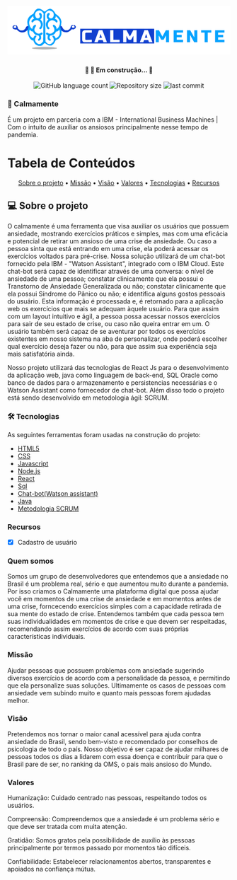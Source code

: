 <h1 align="center">
    <img alt="#Calmamente" title="#Calmamanete" src="./img/logo.png" />
</h1>
<h4 align="center"> 
	🚧 🚀 Em construção... 🚧
</h4>

<p align="center">
  <img alt="GitHub language count" src="https://img.shields.io/static/v1?label=languague&message=4&color=blue&style=for-the-badge&logo=ghost">
  
  <img alt="Repository size" src="https://img.shields.io/static/v1?label=repo-size&message=14.5mb&color=blue&style=for-the-badge&logo=ghost">
  
  <img alt="last commit" src="https://img.shields.io/static/v1?label=last-commit&message=August 2021&color=blue&style=for-the-badge&logo=ghost">
</p>

### 🧠 Calmamente
<p>É um projeto em parceria com a IBM - International Business Machines | Com o intuito de auxíliar os ansiosos principalmente nesse tempo de pandemia.</p>



Tabela de Conteúdos
===================
<p align="center">
 <a href="#-sobre-o-projeto">Sobre o projeto</a> •
 <a href="#-missão">Missão</a> • 
 <a href="#-visão">Visão</a> • 
 <a href="#-valores">Valores</a> • 
 <a href="#-tecnologias">Tecnologias</a> • 
<a href="#recursos">Recursos</a>
</p>

## 💻 Sobre o projeto
O calmamente é uma ferramenta que visa auxiliar os usuários que possuem ansiedade, mostrando exercícios práticos e simples, mas com uma eficácia e potencial de retirar um ansioso de uma crise de ansiedade. Ou caso a pessoa sinta que está entrando em uma crise, ela poderá acessar os exercícios voltados para pré-crise.
Nossa solução utilizará de um chat-bot fornecido pela IBM - "Watson Assistant", integrado com o IBM Cloud. Este chat-bot será capaz de identificar através de uma conversa: o nível de ansiedade de uma pessoa; constatar clinicamente que ela possui o Transtorno de Ansiedade Generalizada ou não; constatar clinicamente que ela possui Síndrome do Pânico ou não; e identifica alguns gostos pessoais do usuário. Esta informação é processada e, é retornado para a aplicação web os exercícios que mais se adequam àquele usuário.
Para que assim com um layout intuitivo e ágil, a pessoa possa acessar nossos exercícios para sair de seu estado de crise, ou caso não queira entrar em um. O usuário também será capaz de se aventurar por todos os exercícios existentes em nosso sistema na aba de personalizar, onde poderá escolher qual exercício deseja fazer ou não, para que assim sua experiência seja mais satisfatória ainda.

Nosso projeto utilizará das tecnologias de React Js para o desenvolvimento da aplicação web, java como linguagem de back-end, SQL Oracle como banco de dados para o armazenamento e persistencias necessárias e o Watson Assistant como fornecedor de chat-bot. Além disso todo o projeto está sendo desenvolvido em metodologia ágil: SCRUM.

### 🛠 Tecnologias

As seguintes ferramentas foram usadas na construção do projeto:

- [HTML5](https://www.devmedia.com.br/o-que-e-o-html5/25820)
- [CSS](https://developer.mozilla.org/pt-BR/docs/Web/CSS0)
- [Javascript](https://developer.mozilla.org/pt-BR/docs/Web/JavaScript)
- [Node.js](https://nodejs.org/en/)
- [React](https://pt-br.reactjs.org/)
- [Sql](https://www.devmedia.com.br/guia/guia-completo-de-sql/38314)
- [Chat-bot(Watson assistant)](https://www.ibm.com/br-pt/cloud/watson-assistant)
- [Java](https://pt.wikipedia.org/wiki/Java_(linguagem_de_programa%C3%A7%C3%A3o))
- [Metodologia SCRUM](https://blog.contaazul.com/metodologia-scrum)

### Recursos

- [x] Cadastro de usuário

### Quem somos

Somos um grupo de desenvolvedores que entendemos que a ansiedade no Brasil é um problema real, sério e que aumentou muito durante a pandemia. Por isso criamos o Calmamente uma plataforma digital que possa ajudar você em momentos de uma crise de ansiedade e em momentos antes de uma crise, forncecendo exercícios simples com a capacidade retirada de sua mente do estado de crise. Entendemos também que cada pessoa tem suas individualidades em momentos de crise e que devem ser respeitadas, recomendando assim exercícios de acordo com suas próprias características individuais.
### Missão
Ajudar pessoas que possuem problemas com ansiedade sugerindo diversos exercícios de acordo com a personalidade da pessoa, e permitindo que ela personalize suas soluções. Ultimamente os casos de pessoas com ansiedade vem subindo muito e quanto mais pessoas forem ajudadas melhor.

### Visão
Pretendemos nos tornar o maior canal acessível para ajuda contra ansiedade do Brasil, sendo bem-visto e recomendado por conselhos de psicologia de todo o país. Nosso objetivo é ser capaz de ajudar milhares de pessoas todos os dias a lidarem com essa doença e contribuir para que o Brasil pare de ser, no ranking da OMS, o pais mais ansioso do Mundo.

### Valores
Humanização: Cuidado centrado nas pessoas, respeitando todos os usuários.

Compreensão: Compreendemos que a ansiedade é um problema sério e que deve ser tratada com muita atenção.

Gratidão: Somos gratos pela possibilidade de auxílio às pessoas principalmente por termos passado por momentos tão difíceis.

Confiabilidade: Estabelecer relacionamentos abertos, transparentes e apoiados na confiança mútua.

